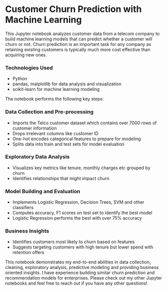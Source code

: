 # Customer Churn Prediction with Machine Learning

This Jupyter notebook analyzes customer data from a telecom company to build machine learning models that can predict whether a customer will churn or not. Churn prediction is an important task for any company as retaining existing customers is typically much more cost effective than acquiring new ones.

### Technologies Used

- Python
- pandas, matplotlib for data analysis and visualization
- scikit-learn for machine learning modeling

The notebook performs the following key steps:

### Data Collection and Pre-processing

- Imports the Telco customer dataset which contains over 7000 rows of customer information
- Drops irrelevant columns like customer ID
- One-hot encodes categorical features to prepare for modeling
- Splits data into train and test sets for model evaluation

### Exploratory Data Analysis

- Visualizes key metrics like tenure, monthly charges etc grouped by churn
- Identifies relationships that might impact churn

### Model Building and Evaluation
- Implements Logistic Regression, Decision Trees, SVM and other classifiers
- Computes accuracy, F1 scores on test set to identify the best model
- Logistic Regression performs the best with over 75% accuracy

### Business Insights
- Identifies customers most likely to churn based on features
- Suggests targeting customers with high tenure but lower spend with retention offers

This notebook demonstrates my end-to-end abilities in data collection, cleaning, exploratory analysis, predictive modeling and providing business oriented insights. I have experience building similar churn prediction and recommendation models for enterprises. Please check out my other Jupyter notebooks and feel free to reach out if you have any other questions!


